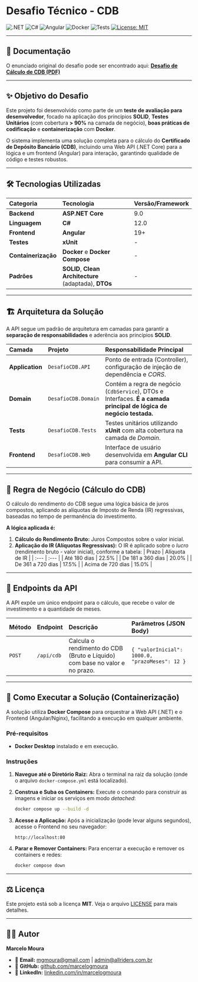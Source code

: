 # Desafio Técnico - CDB

![.NET](https://img.shields.io/badge/.NET-9.0-blueviolet)
![C#](https://img.shields.io/badge/C%23-512BD4?style=flat&logo=csharp&logoColor=white)
![Angular](https://img.shields.io/badge/Angular-DD0031?style=flat&logo=angular&logoColor=white)
![Docker](https://img.shields.io/badge/Docker-2496ED?style=flat&logo=docker&logoColor=white)
![Tests](https://img.shields.io/badge/xUnit-802580?style=flat&logo=xunit&logoColor=white)
[![License: MIT](https://img.shields.io/badge/License-MIT-yellow.svg)](https://opensource.org/licenses/MIT)

---

## 📜 Documentação
O enunciado original do desafio pode ser encontrado aqui:
[**Desafio de Cálculo de CDB (PDF)**](./Pdf/DesafioCDB.pdf)

---

## ✨ Objetivo do Desafio

Este projeto foi desenvolvido como parte de um **teste de avaliação para desenvolvedor**, focado na aplicação dos princípios **SOLID**, **Testes Unitários** (com cobertura **> 90%** na camada de negócio), **boas práticas de codificação** e **containerização** com **Docker**.

O sistema implementa uma solução completa para o cálculo do **Certificado de Depósito Bancário (CDB)**, incluindo uma Web API (.NET Core) para a lógica e um frontend (Angular) para interação, garantindo qualidade de código e testes robustos.

---

## 🛠️ Tecnologias Utilizadas

| Categoria | Tecnologia | Versão/Framework |
| :--- | :--- | :--- |
| **Backend** | **ASP.NET Core** | 9.0 |
| **Linguagem** | **C#** | 12.0 |
| **Frontend** | **Angular** | 19+ |
| **Testes** | **xUnit** | - |
| **Containerização** | **Docker** e **Docker Compose** | - |
| **Padrões** | **SOLID**, **Clean Architecture** (adaptada), **DTOs** | - |

---

## 🏗️ Arquitetura da Solução

A API segue um padrão de arquitetura em camadas para garantir a **separação de responsabilidades** e aderência aos princípios **SOLID**.

| Camada | Projeto | Responsabilidade Principal |
| :--- | :--- | :--- |
| **Application** | `DesafioCDB.API` | Ponto de entrada (Controller), configuração de injeção de dependência e *CORS*. |
| **Domain** | `DesafioCDB.Domain` | Contém a regra de negócio (`CdbService`), DTOs e Interfaces. **É a camada principal de lógica de negócio testada.** |
| **Tests** | `DesafioCDB.Tests` | Testes unitários utilizando **xUnit** com alta cobertura na camada de *Domain*. |
| **Frontend** | `DesafioCDB.Web` | Interface de usuário desenvolvida em **Angular CLI** para consumir a API. |

---

## 💼 Regra de Negócio (Cálculo do CDB)

O cálculo do rendimento do CDB segue uma lógica básica de juros compostos, aplicando as alíquotas de Imposto de Renda (IR) regressivas, baseadas no tempo de permanência do investimento.

**A lógica aplicada é:**

1.  **Cálculo do Rendimento Bruto:** Juros Compostos sobre o valor inicial.
2.  **Aplicação do IR (Alíquotas Regressivas):** O IR é aplicado sobre o *lucro* (rendimento bruto - valor inicial), conforme a tabela:
    | Prazo | Alíquota de IR |
    | :--- | :--- |
    | Até 180 dias | 22.5% |
    | De 181 a 360 dias | 20.0% |
    | De 361 a 720 dias | 17.5% |
    | Acima de 720 dias | 15.0% |

---

## 🔗 Endpoints da API

A API expõe um único endpoint para o cálculo, que recebe o valor de investimento e a quantidade de meses.

| Método | Endpoint | Descrição | Parâmetros (JSON Body) |
| :--- | :--- | :--- | :--- |
| `POST` | `/api/cdb` | Calcula o rendimento do CDB (Bruto e Líquido) com base no valor e no prazo. | `{ "valorInicial": 1000.0, "prazoMeses": 12 }` |

---

## 🚀 Como Executar a Solução (Containerização)

A solução utiliza **Docker Compose** para orquestrar a Web API (.NET) e o Frontend (Angular/Nginx), facilitando a execução em qualquer ambiente.

### Pré-requisitos

* **Docker Desktop** instalado e em execução.

### Instruções

1.  **Navegue até o Diretório Raiz:** Abra o terminal na raiz da solução (onde o arquivo `docker-compose.yml` está localizado).

2.  **Construa e Suba os Containers:**
    Execute o comando para construir as imagens e iniciar os serviços em modo *detached*:

    ```bash
    docker compose up --build -d
    ```

3.  **Acesse a Aplicação:**
    Após a inicialização (pode levar alguns segundos), acesse o Frontend no seu navegador:

    ```
    http://localhost:80
    ```

4.  **Parar e Remover Containers:**
    Para encerrar a execução e remover os containers e redes:

    ```bash
    docker compose down
    ```

---

## ⚖️ Licença

Este projeto está sob a licença **MIT**. Veja o arquivo [LICENSE](LICENSE) para mais detalhes.

---

## 👨‍💻 Autor

**Marcelo Moura**

* 📧 **Email:** [mgmoura@gmail.com](mailto:mgmoura@gmail.com) | [admin@allriders.com.br](mailto:admin@allriders.com.br)
* 🐙 **GitHub:** [github.com/marcelogmoura](https://github.com/marcelogmoura)
* 👔 **LinkedIn:** [linkedin.com/in/marcelogmoura](https://www.linkedin.com/in/marcelogmoura/)
